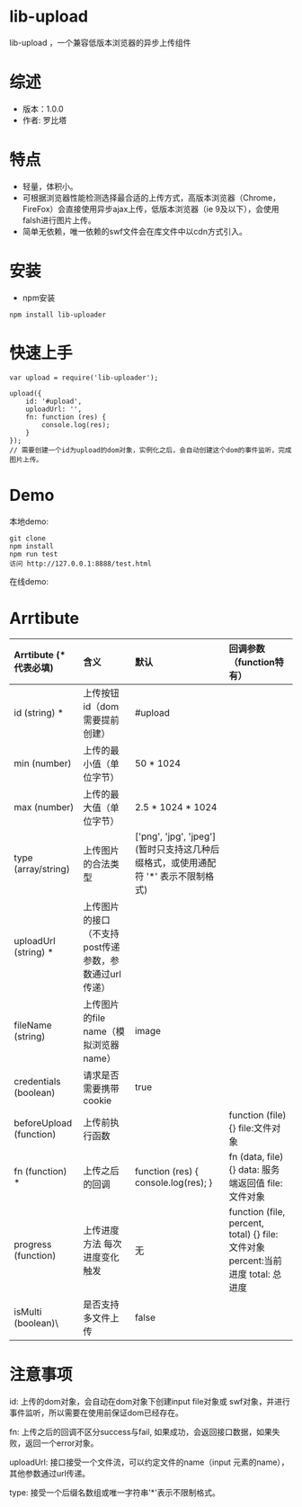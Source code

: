 # lib-upload

lib-upload ，一个兼容低版本浏览器的异步上传组件

# 综述

* 版本：1.0.0
* 作者: 罗比塔

# 特点

* 轻量，体积小。
* 可根据浏览器性能检测选择最合适的上传方式，高版本浏览器（Chrome，FireFox）会直接使用异步ajax上传，低版本浏览器（ie 9及以下），会使用falsh进行图片上传。
* 简单无依赖，唯一依赖的swf文件会在库文件中以cdn方式引入。

# 安装

* npm安装

```
npm install lib-uploader
```

# 快速上手

```
var upload = require('lib-uploader');

upload({
    id: '#upload',
    uploadUrl: '',
    fn: function (res) {
        console.log(res);
    }
});
// 需要创建一个id为upload的dom对象，实例化之后，会自动创建这个dom的事件监听，完成图片上传。
```

# Demo

本地demo:

```
git clone 
npm install
npm run test
访问 http://127.0.0.1:8888/test.html
```

在线demo:

# Arrtibute

| Arrtibute \(\* 代表必填\) | 含义 | 默认 | 回调参数（function特有） |
| :--- | :--- | :--- | :--- |
| id \(string\) \* | 上传按钮id（dom需要提前创建） | \#upload |  |
| min \(number\) | 上传的最小值（单位字节） | 50 \* 1024 |  |
| max \(number\) | 上传的最大值（单位字节） | 2.5 \* 1024 \* 1024 |  |
| type \(array/string\) | 上传图片的合法类型 | \['png', 'jpg', 'jpeg'\]\(暂时只支持这几种后缀格式，或使用通配符 '\*' 表示不限制格式\) |  |
| uploadUrl \(string\) \* | 上传图片的接口（不支持post传递参数，参数通过url传递） |  |  |
| fileName \(string\) | 上传图片的file name（模拟浏览器name） | image |  |
| credentials \(boolean\) | 请求是否需要携带cookie | true |  |
| beforeUpload \(function\) | 上传前执行函数 |  | function \(file\) {} file:文件对象 |
| fn \(function\) \* | 上传之后的回调 | function \(res\) { console.log\(res\); } | fn \(data, file\) {} data: 服务端返回值 file: 文件对象 |
| progress \(function\) | 上传进度方法 每次进度变化触发 | 无 | function \(file, percent, total\) {} file: 文件对象 percent:当前进度 total: 总进度 |
| isMulti \(boolean\)\ | 是否支持多文件上传 | false |  |

# 注意事项

id: 上传的dom对象，会自动在dom对象下创建input file对象或 swf对象，并进行事件监听，所以需要在使用前保证dom已经存在。

fn: 上传之后的回调不区分success与fail, 如果成功，会返回接口数据，如果失败，返回一个error对象。

uploadUrl: 接口接受一个文件流，可以约定文件的name（input 元素的name），其他参数通过url传递。

type: 接受一个后缀名数组或唯一字符串'\*'表示不限制格式。
